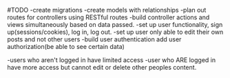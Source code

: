 #TODO
-create migrations
-create models with relationships
-plan out routes for controllers using RESTful routes
-build controller actions and views simultaneously based on data passed.
-set up user functionality, sign up(sessions/cookies), log in, log out.
-set up user only able to edit their own posts and not other users
-build user authentication
add user authorization(be able to see certain data)


-users who aren't logged in have limited access
-user who ARE logged in have more access but cannot edit or delete other peoples content.